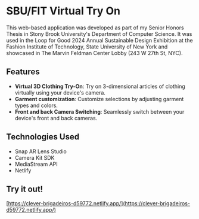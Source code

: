 # SBU/FIT Virtual Try On
This web-based application was developed as part of my Senior Honors Thesis in Stony Brook University's Department of Computer Science. It was used in the Loop for Good 2024 Annual Sustainable Design Exhibition at the Fashion Institute of Technology, State University of New York and showcased in The Marvin Feldman Center Lobby (243 W 27th St, NYC).

## Features
- **Virtual 3D Clothing Try-On**: Try on 3-dimensional articles of clothing virtually using your device's camera.
- **Garment customization**: Customize selections by adjusting garment types and colors.
- **Front and back Camera Switching**: Seamlessly switch between your device's front and back cameras.

## Technologies Used
- Snap AR Lens Studio
- Camera Kit SDK
- MediaStream API
- Netlify

## Try it out!
[https://clever-brigadeiros-d59772.netlify.app/](https://clever-brigadeiros-d59772.netlify.app/)
